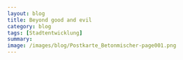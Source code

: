 ```yaml
---
layout: blog
title: Beyond good and evil
category: blog
tags: [Stadtentwicklung]  
summary:  
image: /images/blog/Postkarte_Betonmischer-page001.png
---
```

